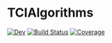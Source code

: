 # TCIAlgorithms

[![Dev](https://img.shields.io/badge/docs-dev-blue.svg)](https://tensors4fields.gitlab.io/tcialgorithms.jl/dev/index.html)
[![Build Status](https://gitlab.com/tensors4fields/TCIalgorithms.jl/badges/main/pipeline.svg)](https://gitlab.com/tensors4fields/TCIalgorithms.jl/pipelines)
[![Coverage](https://gitlab.com/tensors4fields/TCIalgorithms.jl/badges/main/coverage.svg)](https://gitlab.com/tensors4fields/TCIalgorithms.jl/commits/main)
